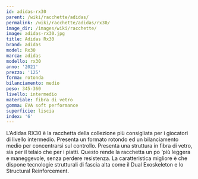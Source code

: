```yaml
---
id: adidas-rx30
parent: /wiki/racchette/adidas/
permalink: /wiki/racchette/adidas/rx30/
image_dir: /images/wiki/racchette/
image: adidas-rx30.jpg
title: Adidas Rx30
brand: adidas
model: Rx30
marca: adidas
modello: rx30
anno: '2021'
prezzo: '125'
forma: rotonda
bilanciamento: medio
peso: 345-360
livello: intermedio
materiale: fibra di vetro
gomma: EVA soft performance
superficie: liscia
index: '6'
---
```

L’Adidas RX30 è la racchetta della collezione più consigliata per i giocatori di livello intermedio. Presenta un formato rotondo ed un bilanciamento medio per concentrarsi sul controllo. Presenta una struttura in fibra di vetro, sia per il telaio che per i piatti. Questo rende la racchetta un po ‘più leggera e maneggevole, senza perdere resistenza. La caratteristica migliore è che dispone tecnologie strutturali di fascia alta come il Dual Exoskeleton e lo Structural Reinforcement.